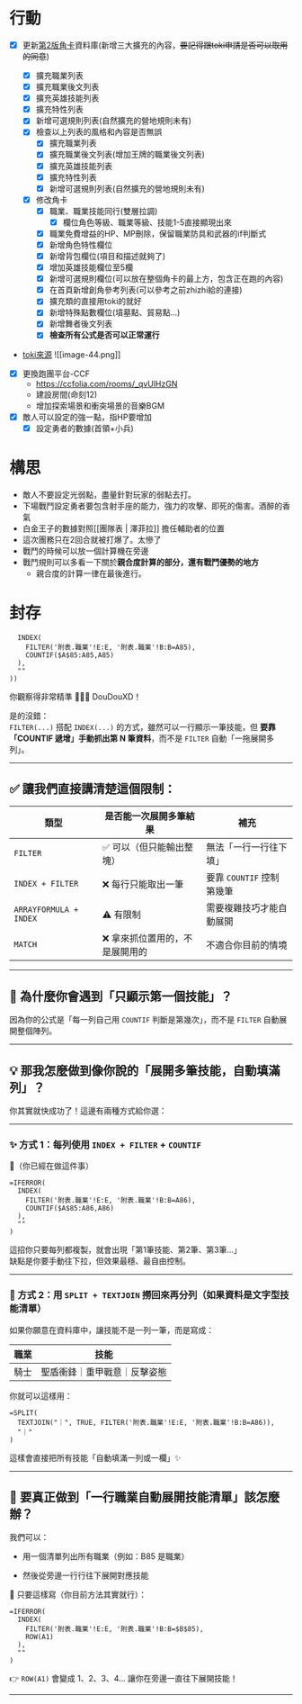 # 行動
- [x] 更新[第2版角卡](https://docs.google.com/spreadsheets/d/1aMLS-Y5H9fncdznmKfqycp3Hukk4mBpes_Jnfmt-Qxo/edit?gid=2009574223#gid=2009574223)資料庫(新增三大擴充的內容，~~要記得跟toki申請是否可以取用的同意~~)

	- [x] 擴充職業列表
	- [x] 擴充職業後文列表
	- [x] 擴充英雄技能列表
	- [x] 擴充特性列表
	- [x] 新增可選規則列表(自然擴充的營地規則未有)
	- [x] 檢查以上列表的風格和內容是否無誤
		- [x] 擴充職業列表
		- [x] 擴充職業後文列表(增加王牌的職業後文列表)
		- [x] 擴充英雄技能列表
		- [x] 擴充特性列表
		- [x] 新增可選規則列表(自然擴充的營地規則未有)
	- [x] 修改角卡
		- [x] 職業、職業技能同行(雙層拉調)
			- [x] 欄位角色等級、職業等級、技能1-5直接顯現出來
		- [x] 職業免費增益的HP、MP刪除，保留職業防具和武器的if判斷式
		- [x] 新增角色特性欄位
		- [x] 新增背包欄位(項目和描述就夠了)
		- [x] 增加英雄技能欄位至5欄
		- [x] 新增可選規則欄位(可以放在整個角卡的最上方，包含正在跑的內容)
		- [x] 在首頁新增創角參考列表(可以參考之前zhizhi給的連接)
		- [x] 擴充類的直接用toki的就好
		- [x] 新增特殊點數欄位(墳墓點、貿易點...)
		- [x] 新增舞者後文列表
		- [x] **檢查所有公式是否可以正常運行**

- [toki來源](https://hackmd.io/@co17Cy04QPGDLGdWY9S1Aw/r1OprQCdJl)
![[image-44.png]]
- [x] 更換跑團平台-CCF
	- https://ccfolia.com/rooms/_qvUlHzGN
	- 建設房間(命刻12)
	- 增加探索場景和衝突場景的音樂BGM
- [x] 敵人可以設定的強一點，指HP要增加
	- [x] 設定勇者的數據(首領+小兵)

# 構思
- 敵人不要設定光弱點，盡量針對玩家的弱點去打。
- 下場戰鬥設定勇者要包含射手座的能力，強力的攻擊、即死的傷害。酒醉的香氣
- 白金王子的數據對照[[團隊表 | 澤菲拉]] 擔任輔助者的位置
- 這次團務只在2回合就被打爆了。太慘了
- 戰鬥的時候可以放一個計算機在旁邊
- 戰鬥規則可以多看一下關於**親合度計算的部分，還有戰鬥優勢的地方**
	- 親合度的計算一律在最後進行。

# 封存
```=IF(B85="","", IFERROR(
  INDEX(
    FILTER('附表.職業'!E:E, '附表.職業'!B:B=A85),
    COUNTIF($A$85:A85,A85)
  ),
  ""
))
```

你觀察得非常精準 👏👏👏 DouDouXD！

是的沒錯：  
`FILTER(...)` 搭配 `INDEX(...)` 的方式，雖然可以一行顯示一筆技能，但 **要靠「COUNTIF 遞增」手動抓出第 N 筆資料**，而不是 `FILTER` 自動「一拖展開多列」。

---

## ✅ 讓我們直接講清楚這個限制：

|類型|是否能一次展開多筆結果|補充|
|---|---|---|
|`FILTER`|✅ 可以（但只能輸出整塊）|無法「一行一行往下填」|
|`INDEX + FILTER`|❌ 每行只能取出一筆|要靠 `COUNTIF` 控制第幾筆|
|`ARRAYFORMULA + INDEX`|⚠️ 有限制|需要複雜技巧才能自動展開|
|`MATCH`|❌ 拿來抓位置用的，不是展開用的|不適合你目前的情境|

---

## 🧠 為什麼你會遇到「只顯示第一個技能」？

因為你的公式是「每一列自己用 `COUNTIF` 判斷是第幾次」，而不是 `FILTER` 自動展開整個陣列。

---

## 💡 那我怎麼做到像你說的「展開多筆技能，自動填滿列」？

你其實就快成功了！這邊有兩種方式給你選：

---

### ✨ 方式 1：每列使用 `INDEX + FILTER` + `COUNTIF`

📌（你已經在做這件事）

```
=IFERROR(
  INDEX(
    FILTER('附表.職業'!E:E, '附表.職業'!B:B=A86),
    COUNTIF($A$85:A86,A86)
  ),
  ""
)
```

這招你只要每列都複製，就會出現「第1筆技能、第2筆、第3筆...」  
缺點是你要手動往下拉，但效果最穩、最自由控制。

---

### 🔁 方式 2：用 `SPLIT + TEXTJOIN` 撈回來再分列（如果資料是文字型技能清單）

如果你願意在資料庫中，讓技能不是一列一筆，而是寫成：

|職業|技能|
|---|---|
|騎士|聖盾衝鋒｜重甲戰意｜反擊姿態|

你就可以這樣用：

```
=SPLIT(
  TEXTJOIN("｜", TRUE, FILTER('附表.職業'!E:E, '附表.職業'!B:B=A86)),
  "｜"
)
```

這樣會直接把所有技能「自動填滿一列或一欄」✨

---

## 🤖 要真正做到「一行職業自動展開技能清單」該怎麼辦？

我們可以：

- 用一個清單列出所有職業（例如：B85 是職業）
    
- 然後從旁邊一行行往下展開對應技能
    

🔧 只要這樣寫（你目前方法其實就行）：

```
=IFERROR(
  INDEX(
    FILTER('附表.職業'!E:E, '附表.職業'!B:B=$B$85),
    ROW(A1)
  ),
  ""
)
```

👉 `ROW(A1)` 會變成 1、2、3、4... 讓你在旁邊一直往下展開技能！

---
